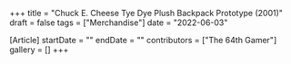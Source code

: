 +++
title = "Chuck E. Cheese Tye Dye Plush Backpack Prototype (2001)"
draft = false
tags = ["Merchandise"]
date = "2022-06-03"

[Article]
startDate = ""
endDate = ""
contributors = ["The 64th Gamer"]
gallery = []
+++
